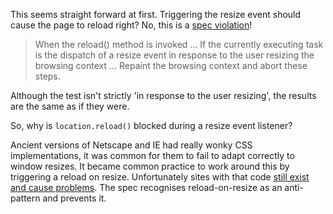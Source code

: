 This seems straight forward at first. Triggering the resize event should cause the page to reload right? No, this is a [spec violation](http://www.whatwg.org/specs/web-apps/current-work/multipage/history.html#dom-location-reload)!

> When the reload() method is invoked … If the currently executing task is the dispatch of a resize event in response to the user resizing the browsing context … Repaint the browsing context and abort these steps.

Although the test isn't strictly 'in response to the user resizing', the results are the same as if they were.

So, why is `location.reload()` blocked during a resize event listener? 

Ancient versions of Netscape and IE had really wonky CSS implementations, it was common for them to fail to adapt correctly to window resizes. It became common practice to work around this by triggering a reload on resize. Unfortunately sites with that code [still exist and cause problems](https://bugzilla.mozilla.org/show_bug.cgi?id=201710). The spec recognises reload-on-resize as an anti-pattern and prevents it.